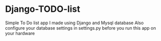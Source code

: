 # Django-TODO-list
Simple To Do list app I made using Django and Mysql database
Also configure your database settings in settings.py before you run this app on your hardware
